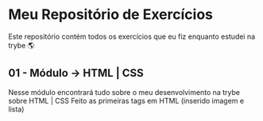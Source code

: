 # Meu Repositório de Exercícios
Este repositório contém todos os exercícios que eu fiz enquanto estudei na trybe 🌎

## 01 - Módulo -> HTML | CSS
Nesse módulo encontrará tudo sobre o meu desenvolvimento na trybe sobre HTML | CSS
Feito as primeiras tags em HTML (inserido imagem e lista)
